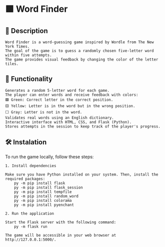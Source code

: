 # 🟩 Word Finder

## 📌 **Description**
    Word Finder is a word-guessing game inspired by Wordle from The New York Times. 
    The goal of the game is to guess a randomly chosen five-letter word within five attempts. 
    The game provides visual feedback by changing the color of the letter tiles.

## 📌 **Functionality**
    Generates a random 5-letter word for each game.
    The player can enter words and receive feedback with colors:
    🟩 Green: Correct letter in the correct position.
    🟨 Yellow: Letter is in the word but in the wrong position.
    ⬜ Gray: Letter is not in the word.
    Validates real words using an English dictionary.
    Interactive interface with HTML, CSS, and Flask (Python).
    Stores attempts in the session to keep track of the player's progress.
    
## 🛠️ **Instalation**

To run the game locally, follow these steps:

    1. Install dependencies

    Make sure you have Python installed on your system. Then, install the required packages:
        py -m pip install flask
        py -m pip install flask_session
        py -m pip install tempfile
        py -m pip install random_word
        py -m pip install colorama
        py -m pip install pyenchant

    2. Run the application

    Start the Flask server with the following command:
        py -m flask run

    The game will be accessible in your web browser at http://127.0.0.1:5000/.




